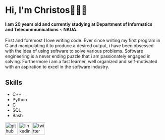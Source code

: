# Hi, I'm Christos👋👨‍💻

#### I am 20 years old and currently studying at Department of Informatics and Telecommunications ~ NKUA.

First and foremost I love writing code. Ever since writing my first program in C and manipulating it to produce a desired output, i have been obsessed with the idea of using software to solve various problems. Software engineering is a never ending puzzle that i am passionately engaged in solving. Furthermore i am a fast learner, well organized and self-motivated with an aspiration to excel in the software industry.

## Skills
* C++
* Python
* C
* SQL
* Bash 



[<img src='https://cdn.jsdelivr.net/npm/simple-icons@3.0.1/icons/github.svg' alt='github' height='40'>](https://github.com/christosgalano)  [<img src='https://cdn.jsdelivr.net/npm/simple-icons@3.0.1/icons/linkedin.svg' alt='linkedin' height='40'>](https://www.linkedin.com/in/christos-galanopoulos/)  [<img src='https://cdn.jsdelivr.net/npm/simple-icons@3.0.1/icons/twitter.svg' alt='twitter' height='40'>](https://twitter.com/_galanopoulos)  
